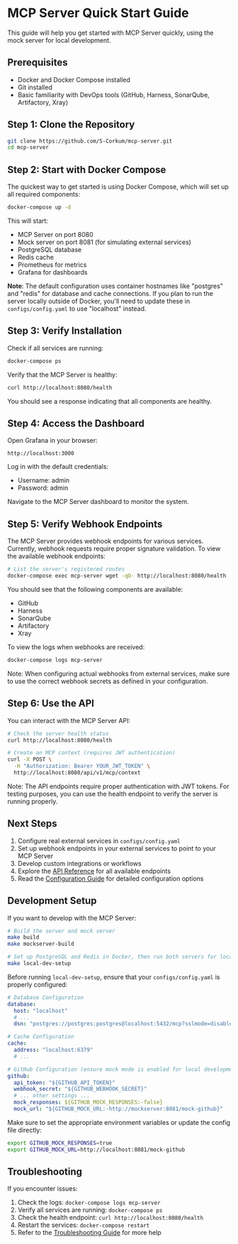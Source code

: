 # MCP Server Quick Start Guide

This guide will help you get started with MCP Server quickly, using the mock server for local development.

## Prerequisites

- Docker and Docker Compose installed
- Git installed
- Basic familiarity with DevOps tools (GitHub, Harness, SonarQube, Artifactory, Xray)

## Step 1: Clone the Repository

```bash
git clone https://github.com/S-Corkum/mcp-server.git
cd mcp-server
```

## Step 2: Start with Docker Compose

The quickest way to get started is using Docker Compose, which will set up all required components:

```bash
docker-compose up -d
```

This will start:
- MCP Server on port 8080
- Mock server on port 8081 (for simulating external services)
- PostgreSQL database
- Redis cache
- Prometheus for metrics
- Grafana for dashboards

**Note**: The default configuration uses container hostnames like "postgres" and "redis" for database and cache connections. If you plan to run the server locally outside of Docker, you'll need to update these in `configs/config.yaml` to use "localhost" instead.

## Step 3: Verify Installation

Check if all services are running:

```bash
docker-compose ps
```

Verify that the MCP Server is healthy:

```bash
curl http://localhost:8080/health
```

You should see a response indicating that all components are healthy.

## Step 4: Access the Dashboard

Open Grafana in your browser:

```
http://localhost:3000
```

Log in with the default credentials:
- Username: admin
- Password: admin

Navigate to the MCP Server dashboard to monitor the system.

## Step 5: Verify Webhook Endpoints

The MCP Server provides webhook endpoints for various services. Currently, webhook requests require proper signature validation. To view the available webhook endpoints:

```bash
# List the server's registered routes
docker-compose exec mcp-server wget -qO- http://localhost:8080/health
```

You should see that the following components are available:
- GitHub
- Harness
- SonarQube
- Artifactory
- Xray

To view the logs when webhooks are received:

```bash
docker-compose logs mcp-server
```

Note: When configuring actual webhooks from external services, make sure to use the correct webhook secrets as defined in your configuration.

## Step 6: Use the API

You can interact with the MCP Server API:

```bash
# Check the server health status
curl http://localhost:8080/health

# Create an MCP context (requires JWT authentication)
curl -X POST \
  -H "Authorization: Bearer YOUR_JWT_TOKEN" \
  http://localhost:8080/api/v1/mcp/context
```

Note: The API endpoints require proper authentication with JWT tokens. For testing purposes, you can use the health endpoint to verify the server is running properly.

## Next Steps

1. Configure real external services in `configs/config.yaml`
2. Set up webhook endpoints in your external services to point to your MCP Server
3. Develop custom integrations or workflows
4. Explore the [API Reference](api-reference.md) for all available endpoints
5. Read the [Configuration Guide](configuration-guide.md) for detailed configuration options

## Development Setup

If you want to develop with the MCP Server:

```bash
# Build the server and mock server
make build
make mockserver-build

# Set up PostgreSQL and Redis in Docker, then run both servers for local development
make local-dev-setup
```

Before running `local-dev-setup`, ensure that your `configs/config.yaml` is properly configured:

```yaml
# Database Configuration
database:
  host: "localhost"
  # ...
  dsn: "postgres://postgres:postgres@localhost:5432/mcp?sslmode=disable"

# Cache Configuration
cache:
  address: "localhost:6379"
  # ...

# GitHub Configuration (ensure mock mode is enabled for local development)
github:
  api_token: "${GITHUB_API_TOKEN}"
  webhook_secret: "${GITHUB_WEBHOOK_SECRET}"
  # ... other settings ...
  mock_responses: ${GITHUB_MOCK_RESPONSES:-false}
  mock_url: "${GITHUB_MOCK_URL:-http://mockserver:8081/mock-github}"
```

Make sure to set the appropriate environment variables or update the config file directly:

```bash
export GITHUB_MOCK_RESPONSES=true
export GITHUB_MOCK_URL=http://localhost:8081/mock-github
```

## Troubleshooting

If you encounter issues:

1. Check the logs: `docker-compose logs mcp-server`
2. Verify all services are running: `docker-compose ps`
3. Check the health endpoint: `curl http://localhost:8080/health`
4. Restart the services: `docker-compose restart`
5. Refer to the [Troubleshooting Guide](troubleshooting-guide.md) for more help